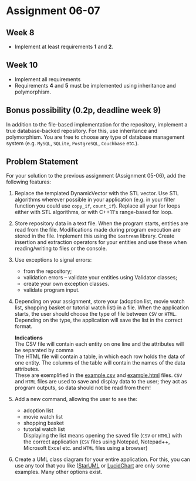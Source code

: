 # Assignment 06-07
## Week 8
* Implement at least requirements **1** and **2**.
## Week 10
* Implement all requirements
* Requirements **4** and **5** must be implemented using inheritance and polymorphism.

## Bonus possibility (0.2p, deadline week 9)
In addition to the file-based implementation for the repository, implement a true database-backed repository. For this, use inheritance and polymorphism. You are free to choose any type of database management system (e.g. `MySQL`, `SQLite`, `PostgreSQL`, `Couchbase` etc.).

## Problem Statement
For your solution to the previous assignment (Assignment 05-06), add the following features:
1. Replace the templated DynamicVector with the STL vector. Use STL algorithms wherever possible in your application (e.g. in your filter function you could use `copy_if`, `count_if`). Replace all your for loops either with STL algorithms, or with C++11's range-based for loop.

2. Store repository data in a text file. When the program starts, entities are read from the file. Modifications made during program execution are stored in the file. Implement this using the `iostream` library. Create insertion and extraction operators for your entities and use these when reading/writing to files or the console.

3. Use exceptions to signal errors:
    - from the repository;
    - validation errors – validate your entities using Validator classes;
    - create your own exception classes.
    - validate program input.

4.	Depending on your assignment, store your (adoption list, movie watch list, shopping basket or tutorial watch list) in a file. When the application starts, the user should choose the type of file between `CSV` or `HTML`. Depending on the type, the application will save the list in the correct format.

    **Indications**\
    The CSV file will contain each entity on one line and the attributes will be separated by comma \
    The HTML file will contain a table, in which each row holds the data of one entity. The columns of the table will contain the names of the data attributes.\
    These are exemplified in the [example.csv](example.csv) and [example.html](example.html) files.
    `CSV` and `HTML` files are used to save and display data to the user; they act as program outputs, so data should not be read from them!

5. Add a new command, allowing the user to see the:
    * adoption list
    * movie watch list
    * shopping basket
    * tutorial watch list\
Displaying the list means opening the saved file (`CSV` or `HTML`) with the correct application (`CSV` files using Notepad, Notepad++, Microsoft Excel etc. and `HTML` files using a browser)

6. Create a UML class diagram for your entire application. For this, you can use any tool that you like ([StarUML](https://staruml.io/) or [LucidChart](https://www.lucidchart.com/) are only some examples. Many other options exist.
